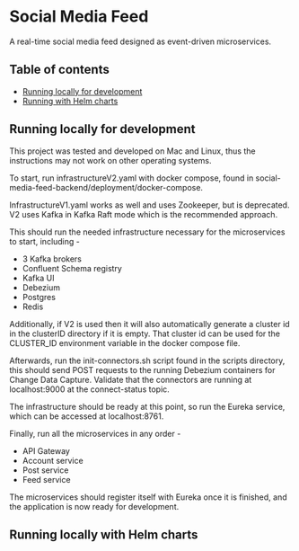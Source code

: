 # Social Media Feed

A real-time social media feed designed as event-driven microservices.

<h2>Table of contents</h2>

 * [Running locally for development](#running-locally-for-development)
 * [Running with Helm charts](#running-locally-with-helm-charts)


## Running locally for development

This project was tested and developed on Mac and Linux, thus the instructions may not work on other operating systems.

To start, run infrastructureV2.yaml with docker compose, found in social-media-feed-backend/deployment/docker-compose. 

InfrastructureV1.yaml works as well and uses Zookeeper, but is deprecated. V2 uses Kafka in Kafka Raft mode which is the recommended approach.

This should run the needed infrastructure necessary for the microservices to start, including -
 * 3 Kafka brokers
 * Confluent Schema registry
 * Kafka UI
 * Debezium
 * Postgres
 * Redis

Additionally, if V2 is used then it will also automatically generate a cluster id in the clusterID directory if it is empty. That cluster id can be used for the CLUSTER_ID environment variable in the docker compose file.

Afterwards, run the init-connectors.sh script found in the scripts directory, this should send POST requests to the running Debezium containers for Change Data Capture. Validate that the connectors are running at localhost:9000 at the connect-status topic.

The infrastructure should be ready at this point, so run the Eureka service, which can be accessed at localhost:8761.

Finally, run all the microservices in any order -
 * API Gateway
 * Account service
 * Post service
 * Feed service

The microservices should register itself with Eureka once it is finished, and the application is now ready for development.

## Running locally with Helm charts
